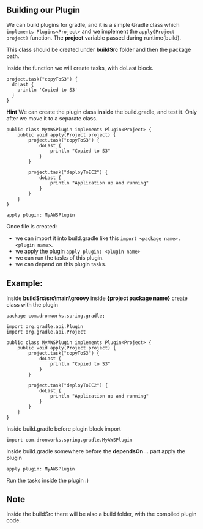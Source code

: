 ## Building our Plugin
We can build plugins for gradle, and it is a simple Gradle class which ```implements Plugins<Project>``` and we implement the ```apply(Project project)``` function. The **project** variable passed during runtime(build).

This class should be created under **buildSrc** folder and then the package path.

Inside the function we will create tasks, with doLast block.
```
project.task("copyToS3") {
  doLast {
    println 'Copied to S3'
  }
}
```

**Hint** We can create the plugin class **inside** the build.gradle, and test it. Only after we move it to a separate class.

```
public class MyAWSPlugin implements Plugin<Project> {
	public void apply(Project project) {
		project.task("copyToS3") {
			doLast {
				println "Copied to S3"
			}
		}

		project.task("deployToEC2") {
			doLast {
				println "Application up and running"
			}
		}
	}
}

apply plugin: MyAWSPlugin
```

Once file is created: 
- we can import it into build.gradle like this ```import <package name>.<plugin name>```.
- we apply the plugin ```apply plugin: <plugin name>```
- we can run the tasks of this plugin.
- we can depend on this plugin tasks.

## Example:
Inside **buildSrc\src\main\groovy** inside **{project package name}** create class with the plugin

```
package com.dronworks.spring.gradle;

import org.gradle.api.Plugin
import org.gradle.api.Project

public class MyAWSPlugin implements Plugin<Project> {
    public void apply(Project project) {
        project.task("copyToS3") {
            doLast {
                println "Copied to S3"
            }
        }

        project.task("deployToEC2") {
            doLast {
                println "Application up and running"
            }
        }
    }
}
```

Inside build.gradle before plugin block import

```
import com.dronworks.spring.gradle.MyAWSPlugin
```

Inside build.gradle somewhere before the **dependsOn...** part apply the plugin

```
apply plugin: MyAWSPlugin
```

Run the tasks inside the plugin :)

## Note
Inside the buildSrc there will be also a build folder, with the compiled plugin code.

